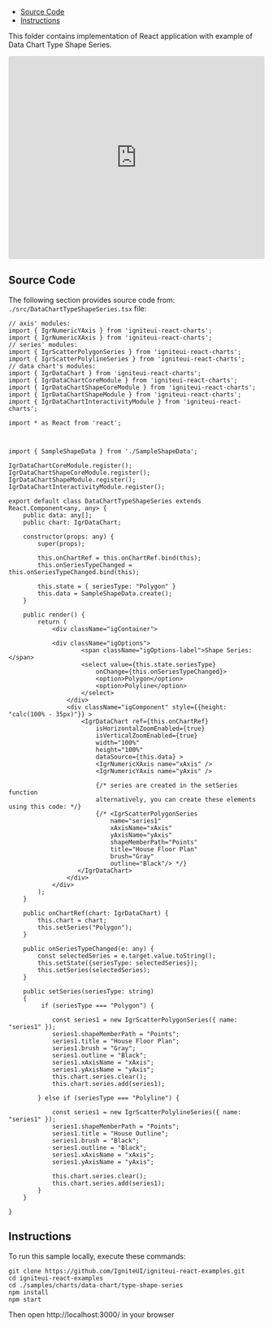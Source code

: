 <!-- NOTE: do not change this file because it will be auto re-generated from template file: -->
<!-- https://github.com/IgniteUI/igniteui-react-examples/tree/master/sample-template-files/ReadMe.md -->

<!-- ## Table of Contents -->
<!-- - [Sample Preview](#Sample-Preview) -->
- [Source Code](#Source-Code)
- [Instructions](#Instructions)

This folder contains implementation of React application with example of Data Chart Type Shape Series.
<!-- in the Data Chart component -->
<!-- [Data Chart](https://infragistics.com/Reactsite/components/data-chart.html) -->

<html lang="en" xmlns="http://www.w3.org/1999/xhtml">
    <body>
        <!-- <a target="_blank" href="https://codesandbox.io/s/github/IgniteUI/igniteui-react-examples/tree/master/samples/charts/data-chart/type-shape-series?fontsize=14&hidenavigation=1&theme=dark&view=preview&file=/src/DataChartTypeShapeSeries.tsx" rel="noopener noreferrer">
            <img height="40px" style="border-radius: 0.5rem" alt="Edit on CodeSandbox" src="https://static.infragistics.com/xplatform/images/sandbox/edit.png"/>
        </a> -->
        <!-- <a target="_blank"
href="https://codesandbox.io/s/github/IgniteUI/igniteui-react-examples/tree/master/samples/maps/geo-map/binding-csv-points?fontsize=14&hidenavigation=1&theme=dark&view=preview">
            <img alt="Edit Sample" src="https://codesandbox.io/static/img/play-codesandbox.svg"/>
        </a> -->
        <!-- <a target="_blank" style="margin-left: 0.5rem"
href="https://codesandbox.io/embed/github/IgniteUI/igniteui-react-examples/tree/master/samples/charts/data-chart/type-shape-series?fontsize=14&hidenavigation=1&theme=dark&view=preview&file=/src/DataChartTypeShapeSeries.tsx">
            <img height="40px" style="border-radius: 5px" alt="View on CodeSandbox" src="https://static.infragistics.com/xplatform/images/sandbox/view.png"/>
        </a> -->
        <!-- <a target="_blank"
href="https://codesandbox.io/embed/github/IgniteUI/igniteui-react-examples/tree/master/samples/maps/geo-map/binding-csv-points?fontsize=14&hidenavigation=1&theme=dark&view=preview">
            <img alt="View on CodeSandbox" src="https://static.infragistics.com/xplatform/images/sandbox/view.png"/>
        </a>
https://codesandbox.io/embed/react-treemap-overview-rtb45
https://codesandbox.io/static/img/play-codesandbox.svg
https://codesandbox.io/embed/react-treemap-overview-rtb45?view=browser -->
    </body>
</html>

<!-- ## Sample Preview -->

<iframe
  src="https://codesandbox.io/embed/github/IgniteUI/igniteui-react-examples/tree/master/samples/charts/data-chart/type-shape-series?fontsize=14&hidenavigation=1&theme=dark&view=preview&file=/src/DataChartTypeShapeSeries.tsx"
  style="width:100%; height:400px; border:0; border-radius: 4px; overflow:hidden;"
  allow="accelerometer; ambient-light-sensor; camera; encrypted-media; geolocation; gyroscope; hid; microphone; midi; payment; usb; vr"
  sandbox="allow-forms allow-modals allow-popups allow-presentation allow-same-origin allow-scripts"
></iframe>

## Source Code

The following section provides source code from:
`./src/DataChartTypeShapeSeries.tsx` file:

```tsx
// axis' modules:
import { IgrNumericYAxis } from 'igniteui-react-charts';
import { IgrNumericXAxis } from 'igniteui-react-charts';
// series' modules:
import { IgrScatterPolygonSeries } from 'igniteui-react-charts';
import { IgrScatterPolylineSeries } from 'igniteui-react-charts';
// data chart's modules:
import { IgrDataChart } from 'igniteui-react-charts';
import { IgrDataChartCoreModule } from 'igniteui-react-charts';
import { IgrDataChartShapeCoreModule } from 'igniteui-react-charts';
import { IgrDataChartShapeModule } from 'igniteui-react-charts';
import { IgrDataChartInteractivityModule } from 'igniteui-react-charts';

import * as React from 'react';



import { SampleShapeData } from './SampleShapeData';

IgrDataChartCoreModule.register();
IgrDataChartShapeCoreModule.register();
IgrDataChartShapeModule.register();
IgrDataChartInteractivityModule.register();

export default class DataChartTypeShapeSeries extends React.Component<any, any> {
    public data: any[];
    public chart: IgrDataChart;

    constructor(props: any) {
        super(props);

        this.onChartRef = this.onChartRef.bind(this);
        this.onSeriesTypeChanged = this.onSeriesTypeChanged.bind(this);

        this.state = { seriesType: "Polygon" }
        this.data = SampleShapeData.create();
    }

    public render() {
        return (
            <div className="igContainer">

            <div className="igOptions">
                    <span className="igOptions-label">Shape Series: </span>
                    <select value={this.state.seriesType}
                        onChange={this.onSeriesTypeChanged}>
                        <option>Polygon</option>
                        <option>Polyline</option>
                    </select>
                </div>
                <div className="igComponent" style={{height: "calc(100% - 35px)"}} >
                    <IgrDataChart ref={this.onChartRef}
                        isHorizontalZoomEnabled={true}
                        isVerticalZoomEnabled={true}
                        width="100%"
                        height="100%"
                        dataSource={this.data} >
                        <IgrNumericXAxis name="xAxis" />
                        <IgrNumericYAxis name="yAxis" />

                        {/* series are created in the setSeries function
                        alternatively, you can create these elements using this code: */}
                        {/* <IgrScatterPolygonSeries
                            name="series1"
                            xAxisName="xAxis"
                            yAxisName="yAxis"
                            shapeMemberPath="Points"
                            title="House Floor Plan"
                            brush="Gray"
                            outline="Black"/> */}
                   </IgrDataChart>
                </div>
            </div>
        );
    }

    public onChartRef(chart: IgrDataChart) {
        this.chart = chart;
        this.setSeries("Polygon");
    }

    public onSeriesTypeChanged(e: any) {
        const selectedSeries = e.target.value.toString();
        this.setState({seriesType: selectedSeries});
        this.setSeries(selectedSeries);
    }

    public setSeries(seriesType: string)
    {
         if (seriesType === "Polygon") {

            const series1 = new IgrScatterPolygonSeries({ name: "series1" });
            series1.shapeMemberPath = "Points";
            series1.title = "House Floor Plan";
            series1.brush = "Gray";
            series1.outline = "Black";
            series1.xAxisName = "xAxis";
            series1.yAxisName = "yAxis";
            this.chart.series.clear();
            this.chart.series.add(series1);

        } else if (seriesType === "Polyline") {

            const series1 = new IgrScatterPolylineSeries({ name: "series1" });
            series1.shapeMemberPath = "Points";
            series1.title = "House Outline";
            series1.brush = "Black";
            series1.outline = "Black";
            series1.xAxisName = "xAxis";
            series1.yAxisName = "yAxis";

            this.chart.series.clear();
            this.chart.series.add(series1);
        }
    }

}

```

## Instructions
To run this sample locally, execute these commands:

```
git clone https://github.com/IgniteUI/igniteui-react-examples.git
cd igniteui-react-examples
cd ./samples/charts/data-chart/type-shape-series
npm install
npm start

```

Then open http://localhost:3000/ in your browser

